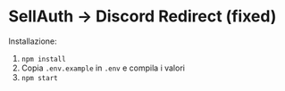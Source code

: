 # SellAuth → Discord Redirect (fixed)
Installazione:
1) `npm install`
2) Copia `.env.example` in `.env` e compila i valori
3) `npm start`
